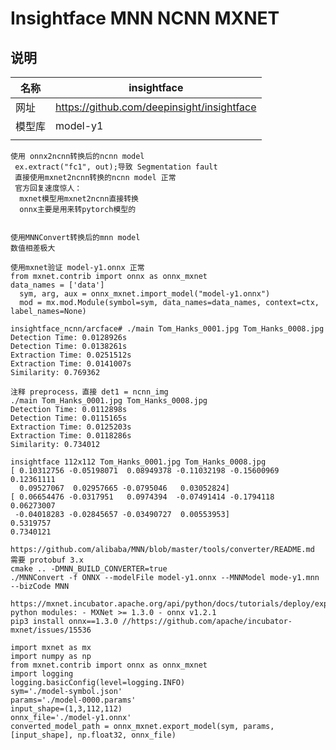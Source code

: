 # Insightface MNN NCNN MXNET

## 说明

| 名称   | **insightface**                            |
| ------ | ------------------------------------------ |
| 网址   | https://github.com/deepinsight/insightface |
| 模型库 | model-y1                                   |
|        |                                            |

```
使用 onnx2ncnn转换后的ncnn model
 ex.extract("fc1", out);导致 Segmentation fault
 直接使用mxnet2ncnn转换的ncnn model 正常
 官方回复速度惊人：
  mxnet模型用mxnet2ncnn直接转换
  onnx主要是用来转pytorch模型的


使用MNNConvert转换后的mnn model
数值相差极大
```



```
使用mxnet验证 model-y1.onnx 正常
from mxnet.contrib import onnx as onnx_mxnet
data_names = ['data']
  sym, arg, aux = onnx_mxnet.import_model("model-y1.onnx")
  mod = mx.mod.Module(symbol=sym, data_names=data_names, context=ctx, label_names=None)
```



```
insightface_ncnn/arcface# ./main Tom_Hanks_0001.jpg Tom_Hanks_0008.jpg 
Detection Time: 0.0128926s
Detection Time: 0.0138261s
Extraction Time: 0.0251512s
Extraction Time: 0.0141007s
Similarity: 0.769362

注释 preprocess，直接 det1 = ncnn_img
./main Tom_Hanks_0001.jpg Tom_Hanks_0008.jpg 
Detection Time: 0.0112898s
Detection Time: 0.0115165s
Extraction Time: 0.0125203s
Extraction Time: 0.0118286s
Similarity: 0.734012
```



```
insightface 112x112 Tom_Hanks_0001.jpg Tom_Hanks_0008.jpg
[ 0.10312756 -0.05198071  0.08949378 -0.11032198 -0.15600969  0.12361111
  0.09527067  0.02957665 -0.0795046   0.03052824]
[ 0.06654476 -0.0317951   0.0974394  -0.07491414 -0.1794118   0.06273007
 -0.04018283 -0.02845657 -0.03490727  0.00553953]
0.5319757
0.7340121
```





```
https://github.com/alibaba/MNN/blob/master/tools/converter/README.md
需要 protobuf 3.x
cmake .. -DMNN_BUILD_CONVERTER=true
./MNNConvert -f ONNX --modelFile model-y1.onnx --MNNModel mode-y1.mnn --bizCode MNN 

```







```
https://mxnet.incubator.apache.org/api/python/docs/tutorials/deploy/export/onnx.html
python modules: - MXNet >= 1.3.0 - onnx v1.2.1 
pip3 install onnx==1.3.0 //https://github.com/apache/incubator-mxnet/issues/15536

import mxnet as mx
import numpy as np
from mxnet.contrib import onnx as onnx_mxnet
import logging
logging.basicConfig(level=logging.INFO)
sym='./model-symbol.json' 
params='./model-0000.params'
input_shape=(1,3,112,112)
onnx_file='./model-y1.onnx'
converted_model_path = onnx_mxnet.export_model(sym, params, [input_shape], np.float32, onnx_file)
```



